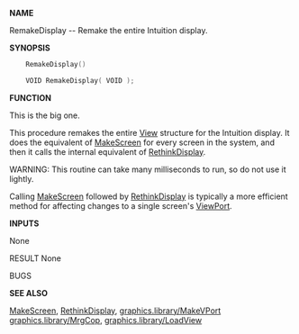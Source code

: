 
**NAME**

RemakeDisplay -- Remake the entire Intuition display.

**SYNOPSIS**

```c
    RemakeDisplay()

    VOID RemakeDisplay( VOID );

```
**FUNCTION**

This is the big one.

This procedure remakes the entire [View](_00B8) structure for the
Intuition display.  It does the equivalent of [MakeScreen](../intuition/MakeScreen) for
every screen in the system, and then it calls the internal
equivalent of [RethinkDisplay](../intuition/RethinkDisplay).

WARNING:  This routine can take many milliseconds to run, so
do not use it lightly.

Calling [MakeScreen](../intuition/MakeScreen) followed by [RethinkDisplay](../intuition/RethinkDisplay) is typically
a more efficient method for affecting changes to a single
screen's [ViewPort](_00B8).

**INPUTS**

None

RESULT
None

BUGS

**SEE ALSO**

[MakeScreen](../intuition/MakeScreen), [RethinkDisplay](../intuition/RethinkDisplay), [graphics.library/MakeVPort](MakeVPort)
[graphics.library/MrgCop](MrgCop), [graphics.library/LoadView](LoadView)
